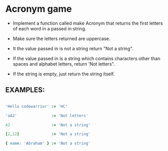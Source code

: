 # Acronym game
- Implement a function called make Acronym that returns the first letters of each word in a passed in string.

- Make sure the letters returned are uppercase.

- It the value passed in is not a string return "Not a string".

- If the value passed in is a string which contains characters other than spaces and alphabet letters, return 'Not letters".

- If the string is empty, just return the string itself.

## EXAMPLES:

```ruby

'Hello codewarrior' := 'HC'

'a42'               := 'Not letters'

42                  := 'Not a string'

[2,12]              := 'Not a string'

{ name: 'Abraham' } := 'Not a string'
```